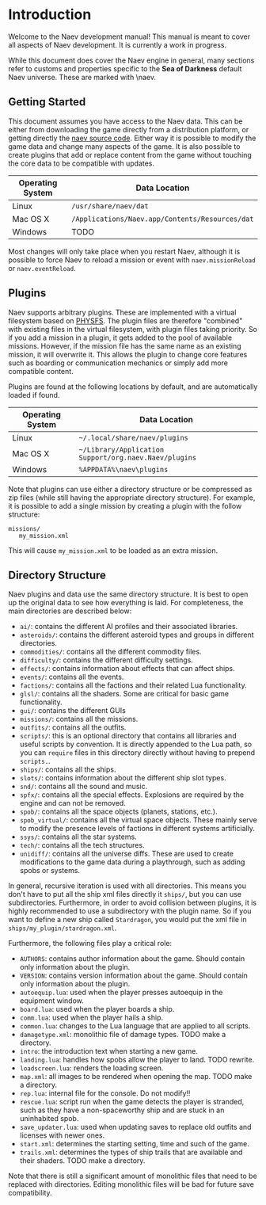 # Introduction

Welcome to the Naev development manual! This manual is meant to cover all aspects of Naev development. It is currently a work in progress.

While this document does cover the Naev engine in general, many sections refer to customs and properties specific to the **Sea of Darkness** default Naev universe. These are marked with \naev.

## Getting Started

This document assumes you have access to the Naev data. This can be either from downloading the game directly from a distribution platform, or getting directly the [naev source code](https://github.com/naev/naev). Either way it is possible to modify the game data and change many aspects of the game. It is also possible to create plugins that add or replace content from the game without touching the core data to be compatible with updates.

| Operating System | Data Location |
| --- | --- |
| Linux | `/usr/share/naev/dat` |
| Mac OS X | `/Applications/Naev.app/Contents/Resources/dat` |
| Windows | TODO |

Most changes will only take place when you restart Naev, although it is possible to force Naev to reload a mission or event with `naev.missionReload` or `naev.eventReload`.

## Plugins

Naev supports arbitrary plugins. These are implemented with a virtual filesystem based on [PHYSFS](https://icculus.org/physfs/). The plugin files are therefore "combined" with existing files in the virtual filesystem, with plugin files taking priority. So if you add a mission in a plugin, it gets added to the pool of available missions. However, if the mission file has the same name as an existing mission, it will overwrite it. This allows the plugin to change core features such as boarding or communication mechanics or simply add more compatible content.

Plugins are found at the following locations by default, and are automatically loaded if found.

| Operating System | Data Location |
| --- | --- |
| Linux | `~/.local/share/naev/plugins` |
| Mac OS X |  `~/Library/Application Support/org.naev.Naev/plugins` |
| Windows | `%APPDATA%\naev\plugins` |

Note that plugins can use either a directory structure or be compressed as zip files (while still having the appropriate directory structure). For example, it is possible to add a single mission by creating a plugin with the follow structure:

```
missions/
   my_mission.xml
```

This will cause `my_mission.xml` to be loaded as an extra mission.

## Directory Structure

Naev plugins and data use the same directory structure. It is best to open up the original data to see how everything is laid. For completeness, the main directories are described below:

* `ai/`: contains the different AI profiles and their associated libraries.
* `asteroids/`: contains the different asteroid types and groups in different directories.
* `commodities/`: contains all the different commodity files.
* `difficulty/`: contains the different difficulty settings.
* `effects/`: contains information about effects that can affect ships.
* `events/`: contains all the events.
* `factions/`: contains all the factions and their related Lua functionality.
* `glsl/`: contains all the shaders. Some are critical for basic game functionality.
* `gui/`: contains the different GUIs
* `missions/`: contains all the missions.
* `outfits/`: contains all the outfits.
* `scripts/`: this is an optional directory that contains all libraries and useful scripts by convention. It is directly appended to the Lua path, so you can `require` files in this directory directly without having to prepend `scripts.`.
* `ships/`: contains all the ships.
* `slots/`: contains information about the different ship slot types.
* `snd/`: contains all the sound and music.
* `spfx/`: contains all the special effects. Explosions are required by the engine and can not be removed.
* `spob/`: contains all the space objects (planets, stations, etc.).
* `spob_virtual/`: contains all the virtual space objects. These mainly serve to modify the presence levels of factions in different systems artificially.
* `ssys/`: contains all the star systems.
* `tech/`: contains all the tech structures.
* `unidiff/`: contains all the universe diffs. These are used to create modifications to the game data during a playthrough, such as adding spobs or systems.

In general, recursive iteration is used with all directories. This means you don't have to put all the ship xml files directly it `ships/`, but you can use subdirectories. Furthermore, in order to avoid collision between plugins, it is highly recommended to use a subdirectory with the plugin name. So if you want to define a new ship called `Stardragon`, you would put the xml file in `ships/my_plugin/stardragon.xml`.

Furthermore, the following files play a critical role:

* `AUTHORS`: contains author information about the game. Should contain only information about the plugin.
* `VERSION`: contains version information about the game. Should contain only information about the plugin.
* `autoequip.lua`: used when the player presses autoequip in the equipment window.
* `board.lua`: used when the player boards a ship.
* `comm.lua`: used when the player hails a ship.
* `common.lua`: changes to the Lua language that are applied to all scripts.
* `damagetype.xml`: monolithic file of damage types. TODO make a directory.
* `intro`: the introduction text when starting a new game.
* `landing.lua`: handles how spobs allow the player to land. TODO rewrite.
* `loadscreen.lua`: renders the loading screen.
* `map.xml`: all images to be rendered when opening the map. TODO make a directory.
* `rep.lua`: internal file for the console. Do not modify!!
* `rescue.lua`: script run when the game detects the player is stranded, such as they have a non-spaceworthy ship and are stuck in an uninhabited spob.
* `save_updater.lua`: used when updating saves to replace old outfits and licenses with newer ones.
* `start.xml`: determines the starting setting, time and such of the game.
* `trails.xml`: determines the types of ship trails that are available and their shaders. TODO make a directory.

Note that there is still a significant amount of monolithic files that need to be replaced with directories. Editing monolithic files will be bad for future save compatibility.
